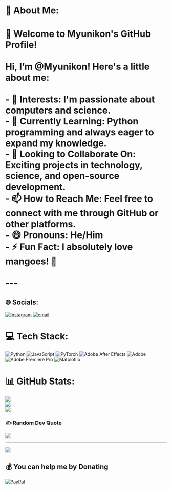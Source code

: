 # 💫 About Me:
# 👋 Welcome to Myunikon's GitHub Profile!<br><br>Hi, I’m **@Myunikon**! Here's a little about me:<br><br>- 👀 **Interests:** I'm passionate about computers and science.<br>- 🌱 **Currently Learning:** Python programming and always eager to expand my knowledge.<br>- 💞️ **Looking to Collaborate On:** Exciting projects in technology, science, and open-source development.<br>- 📫 **How to Reach Me:** Feel free to connect with me through GitHub or other platforms.<br>- 😄 **Pronouns:** He/Him<br>- ⚡ **Fun Fact:** I absolutely love mangoes! 🥭<br><br>---


## 🌐 Socials:
[![Instagram](https://img.shields.io/badge/Instagram-%23E4405F.svg?logo=Instagram&logoColor=white)](https://instagram.com/ikhwnhq) [![email](https://img.shields.io/badge/Email-D14836?logo=gmail&logoColor=white)](mailto:farraznawwaf123@gmail.com) 

# 💻 Tech Stack:
![Python](https://img.shields.io/badge/python-3670A0?style=for-the-badge&logo=python&logoColor=ffdd54) ![JavaScript](https://img.shields.io/badge/javascript-%23323330.svg?style=for-the-badge&logo=javascript&logoColor=%23F7DF1E) ![PyTorch](https://img.shields.io/badge/PyTorch-%23EE4C2C.svg?style=for-the-badge&logo=PyTorch&logoColor=white) ![Adobe After Effects](https://img.shields.io/badge/Adobe%20After%20Effects-9999FF.svg?style=for-the-badge&logo=Adobe%20After%20Effects&logoColor=white) ![Adobe](https://img.shields.io/badge/adobe-%23FF0000.svg?style=for-the-badge&logo=adobe&logoColor=white) ![Adobe Premiere Pro](https://img.shields.io/badge/Adobe%20Premiere%20Pro-9999FF.svg?style=for-the-badge&logo=Adobe%20Premiere%20Pro&logoColor=white) ![Matplotlib](https://img.shields.io/badge/Matplotlib-%23ffffff.svg?style=for-the-badge&logo=Matplotlib&logoColor=black)
# 📊 GitHub Stats:
![](https://github-readme-stats.vercel.app/api?username=Myunikon&theme=dark&hide_border=false&include_all_commits=true&count_private=true)<br/>
![](https://nirzak-streak-stats.vercel.app/?user=Myunikon&theme=dark&hide_border=false)<br/>
![](https://github-readme-stats.vercel.app/api/top-langs/?username=Myunikon&theme=dark&hide_border=false&include_all_commits=true&count_private=true&layout=compact)

### ✍️ Random Dev Quote
![](https://quotes-github-readme.vercel.app/api?type=horizontal&theme=radical)

---
[![](https://visitcount.itsvg.in/api?id=Myunikon&icon=0&color=0)](https://visitcount.itsvg.in)

  ## 💰 You can help me by Donating
  [![PayPal](https://img.shields.io/badge/PayPal-00457C?style=for-the-badge&logo=paypal&logoColor=white)](https://paypal.me/MuhammadNawwaf) 

  
<!-- Proudly created with GPRM ( https://gprm.itsvg.in ) -->

